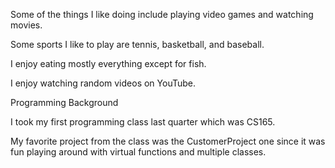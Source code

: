 Some of the things I like doing include playing video games and watching movies.

Some sports I like to play are tennis, basketball, and baseball.

I enjoy eating mostly everything except for fish.

I enjoy watching random videos on YouTube.

Programming Background

I took my first programming class last quarter which was CS165.

My favorite project from the class was the CustomerProject one since it was fun playing around with virtual functions and multiple classes.